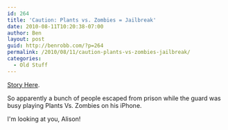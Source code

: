 ```yaml
---
id: 264
title: 'Caution: Plants vs. Zombies = Jailbreak'
date: 2010-08-11T10:20:38-07:00
author: Ben
layout: post
guid: http://benrobb.com/?p=264
permalink: /2010/08/11/caution-plants-vs-zombies-jailbreak/
categories:
  - Old Stuff
---
```

<a href="http://www.gamepron.com/news/2010/08/10/plants-vs-zombies-leads-to-a-philippine-jailbreak/">Story Here</a>.

So apparently a bunch of people escaped from prison while the guard was busy playing Plants Vs. Zombies on his iPhone.

I'm looking at you, Alison!